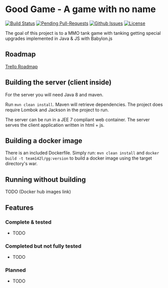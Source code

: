 # Good Game - A game with no name

[![Build Status](https://travis-ci.org/team142/gg.svg?branch=master)](https://travis-ci.org/team142/gg)
[![Pending Pull-Requests](http://githubbadges.herokuapp.com/team142/gg/pulls.svg?style=flat)](https://github.com/team142/gg/pulls)
[![Github Issues](http://githubbadges.herokuapp.com/team142/gg/issues.svg?style=flat)](https://github.com/team142/gg/issues)
[![License](http://img.shields.io/:license-mit-blue.svg?style=flat)](http://badges.mit-license.org)


The goal of this project is to a MMO tank game with tanking getting special upgrades implemented in Java & JS with Babylon.js

## Roadmap
[Trello Roadmap](https://trello.com/b/kTa2O4Ya/good-game)


## Building the server (client inside)

For the server you will need Java 8 and maven.

Run `mvn clean install`. Maven will retrieve dependencies. The project does require Lombok and Jackson in the project to run. 

The server can be run in a JEE 7 compliant web container. The server serves the client application written in html + js.



## Building a docker image

There is an included Dockerfile.
Simply run: `mvn clean install` and `docker build -t team142l/gg:version` to build a docker image using the target directory's war.


## Running without building

TODO (Docker hub images link)

## Features


### Complete & tested

- TODO


### Completed but not fully tested

- TODO


### Planned

- TODO
